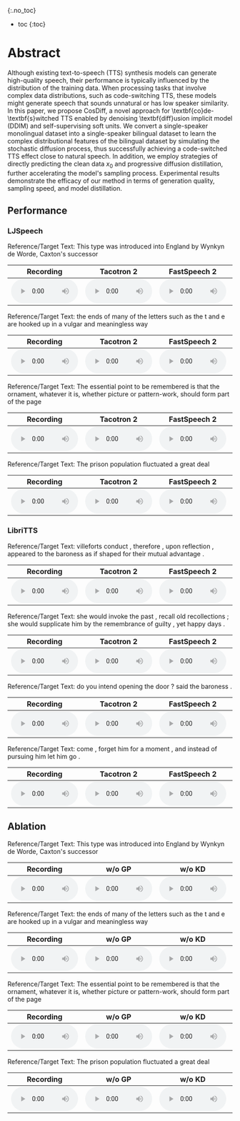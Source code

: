 


{:.no_toc}
* toc
{:toc}



# Abstract
Although existing text-to-speech (TTS) synthesis models can generate high-quality speech, their performance is typically influenced by the distribution of the training data. When processing tasks that involve complex data distributions, such as code-switching TTS, these models might generate speech that sounds unnatural or has low speaker similarity. In this paper, we propose CosDiff, a novel approach for \textbf{co}de-\textbf{s}witched TTS enabled by denoising \textbf{diff}usion implicit model (DDIM) and self-supervising soft units. We convert a single-speaker monolingual dataset into a single-speaker bilingual dataset to learn the complex distributional features of the bilingual dataset by simulating the stochastic diffusion process, thus successfully achieving a code-switched TTS effect close to natural speech. In addition, we employ strategies of directly predicting the clean data $x_0$ and progressive diffusion distillation, further accelerating the model's sampling process. Experimental results demonstrate the efficacy of our method in terms of generation quality, sampling speed, and model distillation.



## Performance

### LJSpeech
<ruby>Reference/Target Text: This type was introduced into England by Wynkyn de Worde, Caxton's successor</ruby>
<table>
	<thead>
		<tr>
			<th style="text-align: center">Recording</th>
            <th style="text-align: center">Tacotron 2</th>
            <th style="text-align: center">FastSpeech 2</th>
            <th style="text-align: center">GANSpeech</th>
            <th style="text-align: center">Glow-TTS</th>
            <th style="text-align: center">Grad-TTS</th>
            <th style="text-align: center">DiffSpeech</th>
            <th style="text-align: center">ProDiff Teacher</th>
            <th style="text-align: center">ProDiff</th>
		</tr>
	</thead>
	<tbody>
		<tr>
			<td style="text-align: center"><audio controls style="width: 150px;"><source src="wav_for_demo/table2/LJSpeech/GT/[000000][LJ001-0069][G].wav" type="audio/wav"></audio></td>
            <td style="text-align: center"><audio controls style="width: 150px;"><source src="wav_for_demo/table2/LJSpeech/Tacotron 2/[000000][LJ001-0069][P].wav" type="audio/wav"></audio></td>
            <td style="text-align: center"><audio controls style="width: 150px;"><source src="wav_for_demo/table2/LJSpeech/FastSpeech 2/[000000][LJ001-0069][P].wav" type="audio/wav"></audio></td>
            <td style="text-align: center"><audio controls style="width: 150px;"><source src="wav_for_demo/table2/LJSpeech/GanSpeech/[000000][LJ001-0069][P].wav" type="audio/wav"></audio></td>
            <td style="text-align: center"><audio controls style="width: 150px;"><source src="wav_for_demo/table2/LJSpeech/Glow-TTS/[000000][LJ001-0069][P].wav" type="audio/wav"></audio></td>
            <td style="text-align: center"><audio controls style="width: 150px;"><source src="wav_for_demo/table2/LJSpeech/Grad-TTS/[000000][LJ001-0069][P].wav" type="audio/wav"></audio></td>
            <td style="text-align: center"><audio controls style="width: 150px;"><source src="wav_for_demo/table2/LJSpeech/DiffSpeech/[000000][LJ001-0069][P].wav" type="audio/wav"></audio></td>
            <td style="text-align: center"><audio controls style="width: 150px;"><source src="wav_for_demo/table2/LJSpeech/ProDiff Teacher/[000000][LJ001-0069][P].wav" type="audio/wav"></audio></td>
            <td style="text-align: center"><audio controls style="width: 150px;"><source src="wav_for_demo/table2/LJSpeech/ProDiff/[000000][LJ001-0069][P].wav" type="audio/wav"></audio></td>
		</tr>
	</tbody>
</table>

<ruby>Reference/Target Text: the ends of many of the letters such as the t and e are hooked up in a vulgar and meaningless way</ruby>
<table>
	<thead>
		<tr>
			<th style="text-align: center">Recording</th>
            <th style="text-align: center">Tacotron 2</th>
            <th style="text-align: center">FastSpeech 2</th>
            <th style="text-align: center">GANSpeech</th>
            <th style="text-align: center">Glow-TTS</th>
            <th style="text-align: center">Grad-TTS</th>
            <th style="text-align: center">DiffSpeech</th>
            <th style="text-align: center">ProDiff Teacher</th>
            <th style="text-align: center">ProDiff</th>
		</tr>
	</thead>
	<tbody>
		<tr>
			<td style="text-align: center"><audio controls style="width: 150px;"><source src="wav_for_demo/table2/LJSpeech/GT/[000004][LJ001-0111][G].wav" type="audio/wav"></audio></td>
            <td style="text-align: center"><audio controls style="width: 150px;"><source src="wav_for_demo/table2/LJSpeech/Tacotron 2/[000004][LJ001-0111][P].wav" type="audio/wav"></audio></td>
            <td style="text-align: center"><audio controls style="width: 150px;"><source src="wav_for_demo/table2/LJSpeech/FastSpeech 2/[000004][LJ001-0111][P].wav" type="audio/wav"></audio></td>
            <td style="text-align: center"><audio controls style="width: 150px;"><source src="wav_for_demo/table2/LJSpeech/GanSpeech/[000004][LJ001-0111][P].wav" type="audio/wav"></audio></td>
            <td style="text-align: center"><audio controls style="width: 150px;"><source src="wav_for_demo/table2/LJSpeech/Glow-TTS/[000004][LJ001-0111][P].wav" type="audio/wav"></audio></td>
            <td style="text-align: center"><audio controls style="width: 150px;"><source src="wav_for_demo/table2/LJSpeech/Grad-TTS/[000004][LJ001-0111][P].wav" type="audio/wav"></audio></td>
            <td style="text-align: center"><audio controls style="width: 150px;"><source src="wav_for_demo/table2/LJSpeech/DiffSpeech/[000004][LJ001-0111][P].wav" type="audio/wav"></audio></td>
            <td style="text-align: center"><audio controls style="width: 150px;"><source src="wav_for_demo/table2/LJSpeech/ProDiff Teacher/[000004][LJ001-0111][P].wav" type="audio/wav"></audio></td>
            <td style="text-align: center"><audio controls style="width: 150px;"><source src="wav_for_demo/table2/LJSpeech/ProDiff/[000004][LJ001-0111][P].wav" type="audio/wav"></audio></td>
		</tr>
	</tbody>
</table>

Reference/Target Text: The essential point to be remembered is that the ornament, whatever it is, whether picture or pattern-work, should form part of the page
<table>
	<thead>
		<tr>
			<th style="text-align: center">Recording</th>
            <th style="text-align: center">Tacotron 2</th>
            <th style="text-align: center">FastSpeech 2</th>
            <th style="text-align: center">GANSpeech</th>
            <th style="text-align: center">Glow-TTS</th>
            <th style="text-align: center">Grad-TTS</th>
            <th style="text-align: center">DiffSpeech</th>
            <th style="text-align: center">ProDiff Teacher</th>
            <th style="text-align: center">ProDiff</th>
		</tr>
	</thead>
	<tbody>
		<tr>
			<td style="text-align: center"><audio controls style="width: 150px;"><source src="wav_for_demo/table2/LJSpeech/GT/[000005][LJ001-0173][G].wav" type="audio/wav"></audio></td>
            <td style="text-align: center"><audio controls style="width: 150px;"><source src="wav_for_demo/table2/LJSpeech/DiffSpeech/[000005][LJ001-0173][P].wav" type="audio/wav"></audio></td>
            <td style="text-align: center"><audio controls style="width: 150px;"><source src="wav_for_demo/table2/LJSpeech/FastSpeech 2/[000005][LJ001-0173][P].wav" type="audio/wav"></audio></td>
            <td style="text-align: center"><audio controls style="width: 150px;"><source src="wav_for_demo/table2/LJSpeech/GanSpeech/[000005][LJ001-0173][P].wav" type="audio/wav"></audio></td>
            <td style="text-align: center"><audio controls style="width: 150px;"><source src="wav_for_demo/table2/LJSpeech/Glow-TTS/[000005][LJ001-0173][P].wav" type="audio/wav"></audio></td>
            <td style="text-align: center"><audio controls style="width: 150px;"><source src="wav_for_demo/table2/LJSpeech/Grad-TTS/[000005][LJ001-0173][P].wav" type="audio/wav"></audio></td>
            <td style="text-align: center"><audio controls style="width: 150px;"><source src="wav_for_demo/table2/LJSpeech/DiffSpeech/[000005][LJ001-0173][P].wav" type="audio/wav"></audio></td>
            <td style="text-align: center"><audio controls style="width: 150px;"><source src="wav_for_demo/table2/LJSpeech/ProDiff Teacher/[000005][LJ001-0173][P].wav" type="audio/wav"></audio></td>
            <td style="text-align: center"><audio controls style="width: 150px;"><source src="wav_for_demo/table2/LJSpeech/ProDiff/[000005][LJ001-0173][P].wav" type="audio/wav"></audio></td>
		</tr>
	</tbody>
</table>

<ruby>Reference/Target Text: The prison population fluctuated a great deal</ruby>
<table>
	<thead>
		<tr>
			<th style="text-align: center">Recording</th>
            <th style="text-align: center">Tacotron 2</th>
            <th style="text-align: center">FastSpeech 2</th>
            <th style="text-align: center">GANSpeech</th>
            <th style="text-align: center">Glow-TTS</th>
            <th style="text-align: center">Grad-TTS</th>
            <th style="text-align: center">DiffSpeech</th>
            <th style="text-align: center">ProDiff Teacher</th>
            <th style="text-align: center">ProDiff</th>
		</tr>
	</thead>
	<tbody>
		<tr>
			<td style="text-align: center"><audio controls style="width: 150px;"><source src="wav_for_demo/table2/LJSpeech/GT/[000006][LJ002-0005][G].wav" type="audio/wav"></audio></td>
            <td style="text-align: center"><audio controls style="width: 150px;"><source src="wav_for_demo/table2/LJSpeech/Tacotron 2/[000006][LJ002-0005][P].wav" type="audio/wav"></audio></td>
            <td style="text-align: center"><audio controls style="width: 150px;"><source src="wav_for_demo/table2/LJSpeech/FastSpeech 2/[000006][LJ002-0005][P].wav" type="audio/wav"></audio></td>
            <td style="text-align: center"><audio controls style="width: 150px;"><source src="wav_for_demo/table2/LJSpeech/GanSpeech/[000006][LJ002-0005][P].wav" type="audio/wav"></audio></td>
            <td style="text-align: center"><audio controls style="width: 150px;"><source src="wav_for_demo/table2/LJSpeech/Glow-TTS/[000006][LJ002-0005][P].wav" type="audio/wav"></audio></td>
            <td style="text-align: center"><audio controls style="width: 150px;"><source src="wav_for_demo/table2/LJSpeech/Grad-TTS/[000006][LJ002-0005][P].wav" type="audio/wav"></audio></td>
            <td style="text-align: center"><audio controls style="width: 150px;"><source src="wav_for_demo/table2/LJSpeech/DiffSpeech/[000006][LJ002-0005][P].wav" type="audio/wav"></audio></td>
            <td style="text-align: center"><audio controls style="width: 150px;"><source src="wav_for_demo/table2/LJSpeech/ProDiff Teacher/[000006][LJ002-0005][P].wav" type="audio/wav"></audio></td>
            <td style="text-align: center"><audio controls style="width: 150px;"><source src="wav_for_demo/table2/LJSpeech/ProDiff/[000006][LJ002-0005][P].wav" type="audio/wav"></audio></td>
		</tr>
	</tbody>
</table>

### LibriTTS

Reference/Target Text: villeforts conduct , therefore , upon reflection , appeared to the baroness as if shaped for their mutual advantage .
<table>
	<thead>
		<tr>
			<th style="text-align: center">Recording</th>
            <th style="text-align: center">Tacotron 2</th>
            <th style="text-align: center">FastSpeech 2</th>
            <th style="text-align: center">GANSpeech</th>
            <th style="text-align: center">Glow-TTS</th>
            <th style="text-align: center">Grad-TTS</th>
            <th style="text-align: center">DiffSpeech</th>
            <th style="text-align: center">ProDiff</th>
		</tr>
	</thead>
	<tbody>
		<tr>
			<td style="text-align: center"><audio controls style="width: 150px;"><source src="wav_for_demo/table2/LibriTTS/GT/000.wav" type="audio/wav"></audio></td>
            <td style="text-align: center"><audio controls style="width: 150px;"><source src="wav_for_demo/table2/LibriTTS/Tacotron 2/000.wav" type="audio/wav"></audio></td>
            <td style="text-align: center"><audio controls style="width: 150px;"><source src="wav_for_demo/table2/LibriTTS/FastSpeech2/000.wav" type="audio/wav"></audio></td>
            <td style="text-align: center"><audio controls style="width: 150px;"><source src="wav_for_demo/table2/LibriTTS/GANSpeech/000.wav" type="audio/wav"></audio></td>
            <td style="text-align: center"><audio controls style="width: 150px;"><source src="wav_for_demo/table2/LibriTTS/Glow-TTS/000.wav" type="audio/wav"></audio></td>
            <td style="text-align: center"><audio controls style="width: 150px;"><source src="wav_for_demo/table2/LibriTTS/Grad-TTS/000.wav" type="audio/wav"></audio></td>
            <td style="text-align: center"><audio controls style="width: 150px;"><source src="wav_for_demo/table2/LibriTTS/DiffSpeech/000.wav" type="audio/wav"></audio></td>
            <td style="text-align: center"><audio controls style="width: 150px;"><source src="wav_for_demo/table2/LibriTTS/ProDiff/000.wav" type="audio/wav"></audio></td>
		</tr>
	</tbody>
</table>

Reference/Target Text: she would invoke the past , recall old recollections ; she would supplicate him by the remembrance of guilty , yet happy days .
<table>
	<thead>
		<tr>
			<th style="text-align: center">Recording</th>
            <th style="text-align: center">Tacotron 2</th>
            <th style="text-align: center">FastSpeech 2</th>
            <th style="text-align: center">GANSpeech</th>
            <th style="text-align: center">Glow-TTS</th>
            <th style="text-align: center">Grad-TTS</th>
            <th style="text-align: center">DiffSpeech</th>
            <th style="text-align: center">ProDiff</th>
		</tr>
	</thead>
	<tbody>
		<tr>
			<td style="text-align: center"><audio controls style="width: 150px;"><source src="wav_for_demo/table2/LibriTTS/GT/001.wav" type="audio/wav"></audio></td>
            <td style="text-align: center"><audio controls style="width: 150px;"><source src="wav_for_demo/table2/LibriTTS/Tacotron 2/001.wav" type="audio/wav"></audio></td>
            <td style="text-align: center"><audio controls style="width: 150px;"><source src="wav_for_demo/table2/LibriTTS/FastSpeech2/001.wav" type="audio/wav"></audio></td>
            <td style="text-align: center"><audio controls style="width: 150px;"><source src="wav_for_demo/table2/LibriTTS/GANSpeech/001.wav" type="audio/wav"></audio></td>
            <td style="text-align: center"><audio controls style="width: 150px;"><source src="wav_for_demo/table2/LibriTTS/Glow-TTS/001.wav" type="audio/wav"></audio></td>
            <td style="text-align: center"><audio controls style="width: 150px;"><source src="wav_for_demo/table2/LibriTTS/Grad-TTS/001.wav" type="audio/wav"></audio></td>
            <td style="text-align: center"><audio controls style="width: 150px;"><source src="wav_for_demo/table2/LibriTTS/DiffSpeech/001.wav" type="audio/wav"></audio></td>
            <td style="text-align: center"><audio controls style="width: 150px;"><source src="wav_for_demo/table2/LibriTTS/ProDiff/001.wav" type="audio/wav"></audio></td>
		</tr>
	</tbody>
</table>

<ruby>Reference/Target Text: do you intend opening the door ? said the baroness .</ruby>
<table>
	<thead>
		<tr>
			<th style="text-align: center">Recording</th>
            <th style="text-align: center">Tacotron 2</th>
            <th style="text-align: center">FastSpeech 2</th>
            <th style="text-align: center">GANSpeech</th>
            <th style="text-align: center">Glow-TTS</th>
            <th style="text-align: center">Grad-TTS</th>
            <th style="text-align: center">DiffSpeech</th>
            <th style="text-align: center">ProDiff</th>
		</tr>
	</thead>
	<tbody>
		<tr>
			<td style="text-align: center"><audio controls style="width: 150px;"><source src="wav_for_demo/table2/LibriTTS/GT/002.wav" type="audio/wav"></audio></td>
            <td style="text-align: center"><audio controls style="width: 150px;"><source src="wav_for_demo/table2/LibriTTS/Tacotron 2/002.wav" type="audio/wav"></audio></td>
            <td style="text-align: center"><audio controls style="width: 150px;"><source src="wav_for_demo/table2/LibriTTS/FastSpeech2/002.wav" type="audio/wav"></audio></td>
            <td style="text-align: center"><audio controls style="width: 150px;"><source src="wav_for_demo/table2/LibriTTS/GANSpeech/002.wav" type="audio/wav"></audio></td>
            <td style="text-align: center"><audio controls style="width: 150px;"><source src="wav_for_demo/table2/LibriTTS/Glow-TTS/002.wav" type="audio/wav"></audio></td>
            <td style="text-align: center"><audio controls style="width: 150px;"><source src="wav_for_demo/table2/LibriTTS/Grad-TTS/002.wav" type="audio/wav"></audio></td>
            <td style="text-align: center"><audio controls style="width: 150px;"><source src="wav_for_demo/table2/LibriTTS/DiffSpeech/002.wav" type="audio/wav"></audio></td>
            <td style="text-align: center"><audio controls style="width: 150px;"><source src="wav_for_demo/table2/LibriTTS/ProDiff/002.wav" type="audio/wav"></audio></td>
		</tr>
	</tbody>
</table>

<ruby>Reference/Target Text: come , forget him for a moment , and instead of pursuing him let him go .</ruby>
<table>
	<thead>
		<tr>
			<th style="text-align: center">Recording</th>
            <th style="text-align: center">Tacotron 2</th>
            <th style="text-align: center">FastSpeech 2</th>
            <th style="text-align: center">GANSpeech</th>
            <th style="text-align: center">Glow-TTS</th>
            <th style="text-align: center">Grad-TTS</th>
            <th style="text-align: center">DiffSpeech</th>
            <th style="text-align: center">ProDiff</th>
		</tr>
	</thead>
	<tbody>
		<tr>
			<td style="text-align: center"><audio controls style="width: 150px;"><source src="wav_for_demo/table2/LibriTTS/GT/003.wav" type="audio/wav"></audio></td>
            <td style="text-align: center"><audio controls style="width: 150px;"><source src="wav_for_demo/table2/LibriTTS/Tacotron 2/003.wav" type="audio/wav"></audio></td>
            <td style="text-align: center"><audio controls style="width: 150px;"><source src="wav_for_demo/table2/LibriTTS/FastSpeech2/003.wav" type="audio/wav"></audio></td>
            <td style="text-align: center"><audio controls style="width: 150px;"><source src="wav_for_demo/table2/LibriTTS/GANSpeech/003.wav" type="audio/wav"></audio></td>
            <td style="text-align: center"><audio controls style="width: 150px;"><source src="wav_for_demo/table2/LibriTTS/Glow-TTS/003.wav" type="audio/wav"></audio></td>
            <td style="text-align: center"><audio controls style="width: 150px;"><source src="wav_for_demo/table2/LibriTTS/Grad-TTS/003.wav" type="audio/wav"></audio></td>
            <td style="text-align: center"><audio controls style="width: 150px;"><source src="wav_for_demo/table2/LibriTTS/DiffSpeech/003.wav" type="audio/wav"></audio></td>
            <td style="text-align: center"><audio controls style="width: 150px;"><source src="wav_for_demo/table2/LibriTTS/ProDiff/003.wav" type="audio/wav"></audio></td>
		</tr>
	</tbody>
</table>

## Ablation 


<ruby>Reference/Target Text: This type was introduced into England by Wynkyn de Worde, Caxton's successor</ruby>
<table>
	<thead>
		<tr>
			<th style="text-align: center">Recording</th>
            <th style="text-align: center">w/o GP</th>
            <th style="text-align: center">w/o KD</th>
            <th style="text-align: center">Teacher(T=16)</th>
            <th style="text-align: center">Teacher(T=8)</th>
            <th style="text-align: center">ProDiff</th>
		</tr>
	</thead>
	<tbody>
		<tr>
			<td style="text-align: center"><audio controls style="width: 150px;"><source src="wav_for_demo/table3/GT/[000000][LJ001-0069][G].wav" type="audio/wav"></audio></td>
            <td style="text-align: center"><audio controls style="width: 150px;"><source src="wav_for_demo/table1/Score-2/[000000][LJ001-0069][P].wav" type="audio/wav"></audio></td>
            <td style="text-align: center"><audio controls style="width: 150px;"><source src="wav_for_demo/table1/Generator-2/[000000][LJ001-0069][P].wav" type="audio/wav"></audio></td>
            <td style="text-align: center"><audio controls style="width: 150px;"><source src="wav_for_demo/table3/ProDiff-16/[000000][LJ001-0069][P].wav" type="audio/wav"></audio></td>
            <td style="text-align: center"><audio controls style="width: 150px;"><source src="wav_for_demo/table3/ProDiff-8/[000000][LJ001-0069][P].wav" type="audio/wav"></audio></td>
            <td style="text-align: center"><audio controls style="width: 150px;"><source src="wav_for_demo/table3/ProDiff-2/[000000][LJ001-0069][P].wav" type="audio/wav"></audio></td>
		</tr>
	</tbody>
</table>

<ruby>Reference/Target Text: the ends of many of the letters such as the t and e are hooked up in a vulgar and meaningless way</ruby>
<table>
	<thead>
		<tr>
			<th style="text-align: center">Recording</th>
            <th style="text-align: center">w/o GP</th>
            <th style="text-align: center">w/o KD</th>
            <th style="text-align: center">Teacher(T=16)</th>
            <th style="text-align: center">Teacher(T=8)</th>
            <th style="text-align: center">ProDiff</th>
		</tr>
	</thead>
	<tbody>
		<tr>
			<td style="text-align: center"><audio controls style="width: 150px;"><source src="wav_for_demo/table3/GT/[000004][LJ001-0111][G].wav" type="audio/wav"></audio></td>
            <td style="text-align: center"><audio controls style="width: 150px;"><source src="wav_for_demo/table1/Score-2/[000004][LJ001-0111][P].wav" type="audio/wav"></audio></td>
            <td style="text-align: center"><audio controls style="width: 150px;"><source src="wav_for_demo/table1/Generator-2/[000004][LJ001-0111][P].wav" type="audio/wav"></audio></td>
            <td style="text-align: center"><audio controls style="width: 150px;"><source src="wav_for_demo/table3/ProDiff-16/[000004][LJ001-0111][P].wav" type="audio/wav"></audio></td>
            <td style="text-align: center"><audio controls style="width: 150px;"><source src="wav_for_demo/table3/ProDiff-8/[000004][LJ001-0111][P].wav" type="audio/wav"></audio></td>
            <td style="text-align: center"><audio controls style="width: 150px;"><source src="wav_for_demo/table3/ProDiff-2/[000004][LJ001-0111][P].wav" type="audio/wav"></audio></td>
		</tr>
	</tbody>
</table>

Reference/Target Text: The essential point to be remembered is that the ornament, whatever it is, whether picture or pattern-work, should form part of the page
<table>
	<thead>
		<tr>
			<th style="text-align: center">Recording</th>
            <th style="text-align: center">w/o GP</th>
            <th style="text-align: center">w/o KD</th>
            <th style="text-align: center">Teacher(T=16)</th>
            <th style="text-align: center">Teacher(T=8)</th>
            <th style="text-align: center">ProDiff</th>
		</tr>
	</thead>
	<tbody>
		<tr>
			<td style="text-align: center"><audio controls style="width: 150px;"><source src="wav_for_demo/table3/GT/[000005][LJ001-0173][G].wav" type="audio/wav"></audio></td>
            <td style="text-align: center"><audio controls style="width: 150px;"><source src="wav_for_demo/table1/Score-2/[000005][LJ001-0173][P].wav" type="audio/wav"></audio></td>
            <td style="text-align: center"><audio controls style="width: 150px;"><source src="wav_for_demo/table1/Generator-2/[000005][LJ001-0173][P].wav" type="audio/wav"></audio></td>
            <td style="text-align: center"><audio controls style="width: 150px;"><source src="wav_for_demo/table3/ProDiff-16/[000005][LJ001-0173][P].wav" type="audio/wav"></audio></td>
            <td style="text-align: center"><audio controls style="width: 150px;"><source src="wav_for_demo/table3/ProDiff-8/[000005][LJ001-0173][P].wav" type="audio/wav"></audio></td>
            <td style="text-align: center"><audio controls style="width: 150px;"><source src="wav_for_demo/table3/ProDiff-2/[000005][LJ001-0173][P].wav" type="audio/wav"></audio></td>
		</tr>
	</tbody>
</table>

<ruby>Reference/Target Text: The prison population fluctuated a great deal</ruby>
<table>
	<thead>
		<tr>
			<th style="text-align: center">Recording</th>
            <th style="text-align: center">w/o GP</th>
            <th style="text-align: center">w/o KD</th>
            <th style="text-align: center">Teacher(T=16)</th>
            <th style="text-align: center">Teacher(T=8)</th>
            <th style="text-align: center">ProDiff</th>
		</tr>
	</thead>
	<tbody>
		<tr>
            <td style="text-align: center"><audio controls style="width: 150px;"><source src="wav_for_demo/table3/GT/[000006][LJ002-0005][G].wav" type="audio/wav"></audio></td>
            <td style="text-align: center"><audio controls style="width: 150px;"><source src="wav_for_demo/table1/Score-2/[000006][LJ002-0005][P].wav" type="audio/wav"></audio></td>
            <td style="text-align: center"><audio controls style="width: 150px;"><source src="wav_for_demo/table1/Generator-2/[000006][LJ002-0005][P].wav" type="audio/wav"></audio></td>
            <td style="text-align: center"><audio controls style="width: 150px;"><source src="wav_for_demo/table3/ProDiff-16/[000006][LJ002-0005][P].wav" type="audio/wav"></audio></td>
            <td style="text-align: center"><audio controls style="width: 150px;"><source src="wav_for_demo/table3/ProDiff-8/[000006][LJ002-0005][P].wav" type="audio/wav"></audio></td>
            <td style="text-align: center"><audio controls style="width: 150px;"><source src="wav_for_demo/table3/ProDiff-2/[000006][LJ002-0005][P].wav" type="audio/wav"></audio></td>
		</tr>
	</tbody>
</table>


